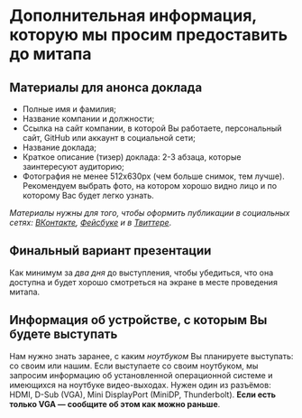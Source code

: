 # Дополнительная информация, которую мы просим предоставить до митапа

## Материалы для анонса доклада

- Полные имя и фамилия;
- Название компании и должности;
- Ссылка на сайт компании, в которой Вы работаете, персональный сайт, GitHub или аккаунт в социальной сети;
- Название доклада;
- Краткое описание (тизер) доклада: 2-3 абзаца, которые заинтересуют аудиторию;
- Фотография не менее 512x630px (чем больше снимок, тем лучше). Рекомендуем выбрать фото, на котором хорошо видно лицо и по которому Вас будет легко узнать.

_Материалы нужны для того, чтобы оформить публикации в социальных сетях: [ВКонтакте](https://vk.com/pitercss_meetup), [Фейсбуке](https://www.facebook.com/pitercssmeetup/) и в [Твиттере](https://twitter.com/pitercss_meetup)_.


## Финальный вариант презентации

Как минимум за _два дня_ до выступления, чтобы убедиться, что она доступна и будет хорошо смотреться на экране в месте проведения митапа.


## Информация об устройстве, с которым Вы будете выступать

Нам нужно знать заранее, с каким *ноутбуком* Вы планируете выступать: со своим или нашим. 
Если выступаете со своим ноутбуком, мы запросим информацию об установленной операционной системе и имеющихся на ноутбуке видео-выходах. Нужен один из разъёмов: HDMI, D-Sub (VGA), Mini DisplayPort (MiniDP, Thunderbolt). **Если есть только VGA — сообщите об этом как можно раньше**.
